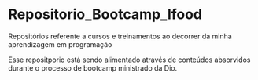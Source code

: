 # Repositorio_Bootcamp_Ifood
Repositórios referente a cursos e treinamentos ao decorrer da minha aprendizagem em programação

Esse repositporio está sendo alimentado através de conteúdos absorvidos durante o processo de bootcamp ministrado da Dio.
